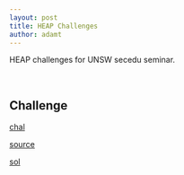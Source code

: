 ```yaml
---
layout: post
title: HEAP Challenges
author: adamt
---
```


HEAP challenges for UNSW secedu seminar.

<br />

Challenge
---------------------

[chal](../static/heap/chals/nontrivial)

[source](../static/rop/chals/nontrivial.c)

[sol](../static/heap/chals/sol.py)

<br />
